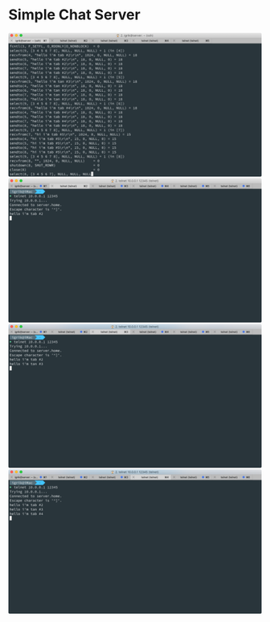 # Simple Chat Server
<img src="img/01server.png">
<img src="img/02tab2.png">
<img src="img/03tab3.png">
<img src="img/04tab4.png">
